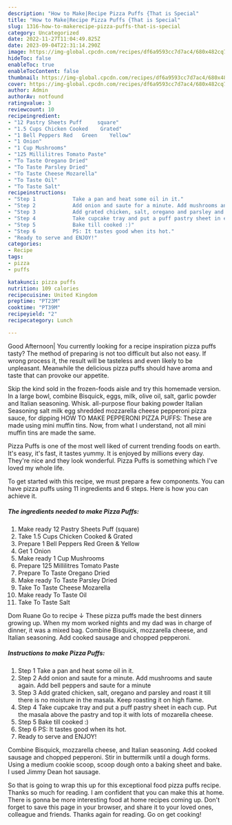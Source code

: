 ```yaml
---
description: "How to Make|Recipe Pizza Puffs {That is Special"
title: "How to Make|Recipe Pizza Puffs {That is Special"
slug: 1316-how-to-makerecipe-pizza-puffs-that-is-special
category: Uncategorized
date: 2022-11-27T11:04:49.825Z
date: 2023-09-04T22:31:14.290Z
image: https://img-global.cpcdn.com/recipes/df6a9593cc7d7ac4/680x482cq70/pizza-puffs-recipe-main-photo.jpg
hideToc: false
enableToc: true
enableTocContent: false
thumbnail: https://img-global.cpcdn.com/recipes/df6a9593cc7d7ac4/680x482cq70/pizza-puffs-recipe-main-photo.jpg
cover: https://img-global.cpcdn.com/recipes/df6a9593cc7d7ac4/680x482cq70/pizza-puffs-recipe-main-photo.jpg
author: Admin
authorAv: notfound
ratingvalue: 3
reviewcount: 10
recipeingredient:
- "12 Pastry Sheets Puff     square"
- "1.5 Cups Chicken Cooked    Grated"
- "1 Bell Peppers Red   Green    Yellow"
- "1 Onion"
- "1 Cup Mushrooms"
- "125 Millilitres Tomato Paste"
- "To Taste Oregano Dried"
- "To Taste Parsley Dried"
- "To Taste Cheese Mozarella"
- "To Taste Oil"
- "To Taste Salt"
recipeinstructions:
- "Step 1            Take a pan and heat some oil in it."
- "Step 2            Add onion and saute for a minute. Add mushrooms and saute again. Add bell peppers and saute for a minute"
- "Step 3            Add grated chicken, salt, oregano and parsley and roast it till there is no moisture in the masala. Keep roasting it on high flame."
- "Step 4            Take cupcake tray and put a puff pastry sheet in each cup. Put the masala above the pastry and top it with lots of mozarella cheese."
- "Step 5            Bake till cooked :)"
- "Step 6            PS: It tastes good when its hot."
- "Ready to serve and ENJOY!"
categories:
- Recipe
tags:
- pizza
- puffs

katakunci: pizza puffs 
nutrition: 109 calories
recipecuisine: United Kingdom
preptime: "PT23M"
cooktime: "PT39M"
recipeyield: "2"
recipecategory: Lunch

---
```



Good Afternoon| You currently looking for a recipe inspiration pizza puffs tasty? The method of preparing is not too difficult but also not easy. If wrong process it, the result will be tasteless and even likely to be unpleasant. Meanwhile the delicious pizza puffs should have aroma and taste that can provoke our appetite.





Skip the kind sold in the frozen-foods aisle and try this homemade version. In a large bowl, combine Bisquick, eggs, milk, olive oil, salt, garlic powder and Italian seasoning. Whisk. all-purpose flour baking powder Italian Seasoning salt milk egg shredded mozzarella cheese pepperoni pizza sauce, for dipping HOW TO MAKE PEPPERONI PIZZA PUFFS: These are made using mini muffin tins. Now, from what I understand, not all mini muffin tins are made the same.

Pizza Puffs is one of the most well liked of current trending foods on earth. It's easy, it's fast, it tastes yummy. It is enjoyed by millions every day. They're nice and they look wonderful. Pizza Puffs is something which I've loved my whole life.


To get started with this recipe, we must prepare a few components. You can have pizza puffs using 11 ingredients and 6 steps. Here is how you can achieve it.

<!--inarticleads1-->

##### The ingredients needed to make Pizza Puffs:

1. Make ready 12 Pastry Sheets Puff     (square)
1. Take 1.5 Cups Chicken Cooked  &amp;  Grated
1. Prepare 1 Bell Peppers Red   Green  &amp;  Yellow
1. Get 1 Onion
1. Make ready 1 Cup Mushrooms
1. Prepare 125 Millilitres Tomato Paste
1. Prepare To Taste Oregano Dried
1. Make ready To Taste Parsley Dried
1. Take To Taste Cheese Mozarella
1. Make ready To Taste Oil
1. Take To Taste Salt


Dom Ruane Go to recipe ↓ These pizza puffs made the best dinners growing up. When my mom worked nights and my dad was in charge of dinner, it was a mixed bag. Combine Bisquick, mozzarella cheese, and Italian seasoning. Add cooked sausage and chopped pepperoni. 

<!--inarticleads2-->

##### Instructions to make Pizza Puffs:

1. Step 1            Take a pan and heat some oil in it.
1. Step 2            Add onion and saute for a minute. Add mushrooms and saute again. Add bell peppers and saute for a minute
1. Step 3            Add grated chicken, salt, oregano and parsley and roast it till there is no moisture in the masala. Keep roasting it on high flame.
1. Step 4            Take cupcake tray and put a puff pastry sheet in each cup. Put the masala above the pastry and top it with lots of mozarella cheese.
1. Step 5            Bake till cooked :)
1. Step 6            PS: It tastes good when its hot.
1. Ready to serve and ENJOY!

Combine Bisquick, mozzarella cheese, and Italian seasoning. Add cooked sausage and chopped pepperoni. Stir in buttermilk until a dough forms. Using a medium cookie scoop, scoop dough onto a baking sheet and bake. I used Jimmy Dean hot sausage. 

So that is going to wrap this up for this exceptional food pizza puffs recipe. Thanks so much for reading. I am confident that you can make this at home. There is gonna be more interesting food at home recipes coming up. Don't forget to save this page in your browser, and share it to your loved ones, colleague and friends. Thanks again for reading. Go on get cooking!
